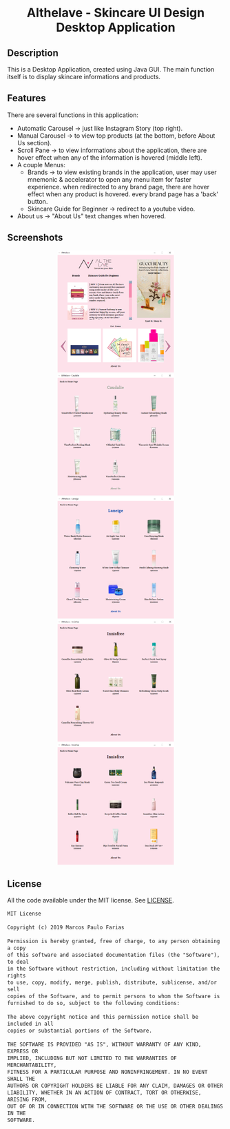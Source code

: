 <h1 align="center">
<br>
Althelave - Skincare UI Design
<br>
Desktop Application
</h1>

## Description
This is a Desktop Application, created using Java GUI. The main function itself is to display skincare informations and products.

## Features
There are several functions in this application:
- Automatic Carousel -> just like Instagram Story (top right).
- Manual Carousel -> to view top products (at the bottom, before About Us section).
- Scroll Pane -> to view informations about the application, there are hover effect when any of the information is hovered (middle left).
- A couple Menus:
  * Brands -> to view existing brands in the application, user may user mnemonic & accelerator to open any menu item for faster experience. when redirected to any brand page, there are hover effect when any product is hovered. every brand page has a 'back' button.
  * Skincare Guide for Beginner -> redirect to a youtube video.
- About us -> "About Us" text changes when hovered.


## Screenshots

<p align="center">
  <img src="../screenshots/home.png" width="270" alt="Home">
  <img src="../screenshots/caudalie.png" width="270" alt="Caudalie">
  <img src="../screenshots/laneige.png" width="270" alt="Laneige">
  <img src="../screenshots/innisfree_body.png" width="270" alt="Innisfree Body">
  <img src="../screenshots/innisfree_skin.png" width="270" alt="Innisfree Skin">
</p>

## License

All the code available under the MIT license. See [LICENSE](LICENSE).

```
MIT License

Copyright (c) 2019 Marcos Paulo Farias

Permission is hereby granted, free of charge, to any person obtaining a copy
of this software and associated documentation files (the "Software"), to deal
in the Software without restriction, including without limitation the rights
to use, copy, modify, merge, publish, distribute, sublicense, and/or sell
copies of the Software, and to permit persons to whom the Software is
furnished to do so, subject to the following conditions:

The above copyright notice and this permission notice shall be included in all
copies or substantial portions of the Software.

THE SOFTWARE IS PROVIDED "AS IS", WITHOUT WARRANTY OF ANY KIND, EXPRESS OR
IMPLIED, INCLUDING BUT NOT LIMITED TO THE WARRANTIES OF MERCHANTABILITY,
FITNESS FOR A PARTICULAR PURPOSE AND NONINFRINGEMENT. IN NO EVENT SHALL THE
AUTHORS OR COPYRIGHT HOLDERS BE LIABLE FOR ANY CLAIM, DAMAGES OR OTHER
LIABILITY, WHETHER IN AN ACTION OF CONTRACT, TORT OR OTHERWISE, ARISING FROM,
OUT OF OR IN CONNECTION WITH THE SOFTWARE OR THE USE OR OTHER DEALINGS IN THE
SOFTWARE.
```
